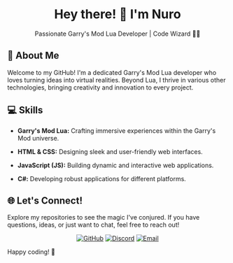 <div align="center">

# Hey there! 👋 I'm Nuro

Passionate Garry's Mod Lua Developer |  Code Wizard 🧙‍♂️

</div>

## 🚀 About Me

Welcome to my GitHub! I'm a dedicated Garry's Mod Lua developer who loves turning ideas into virtual realities. Beyond Lua, I thrive in various other technologies, bringing creativity and innovation to every project.

## 💻 Skills

- **Garry's Mod Lua:** Crafting immersive experiences within the Garry's Mod universe.
  
- **HTML & CSS:** Designing sleek and user-friendly web interfaces.

- **JavaScript (JS):** Building dynamic and interactive web applications.

- **C#:** Developing robust applications for different platforms.

## 🌐 Let's Connect!

Explore my repositories to see the magic I've conjured. If you have questions, ideas, or just want to chat, feel free to reach out!

<div align="center">

[![GitHub](https://img.shields.io/github/followers/YourGitHubUsername?label=Follow&style=social)](https://github.com/NuroUK)
[![Discord](https://img.shields.io/badge/Discord-7289DA?style=for-the-badge&logo=discord&logoColor=white)](https://discordapp.com/users/650730342273122344)
[![Email](https://img.shields.io/badge/Email-Say%20Hello-green)](mailto:nurohimself@gmail.com)

</div>

Happy coding! 🚀

